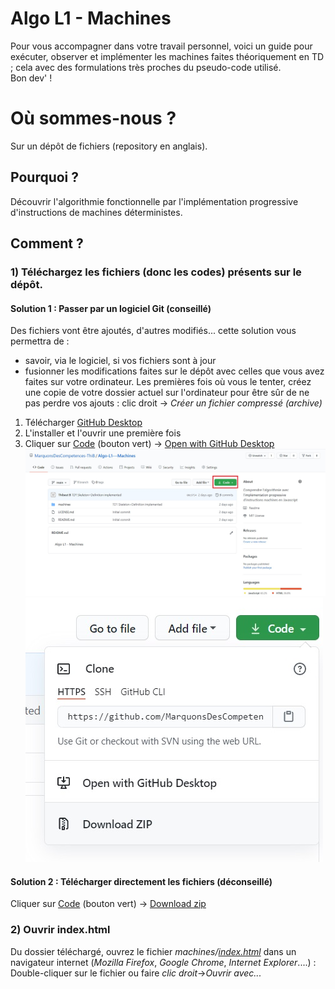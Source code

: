 # Algo L1 - Machines
Pour vous accompagner dans votre travail personnel, voici un guide pour exécuter, observer et implémenter les machines faites théoriquement en TD ; cela avec des formulations très proches du pseudo-code utilisé.<br/>
Bon dev' !

# Où sommes-nous ?
Sur un dépôt de fichiers (repository en anglais).

## Pourquoi ?
Découvrir l'algorithmie fonctionnelle par l'implémentation progressive d'instructions de machines déterministes.

## Comment ?
### 1) Téléchargez les fichiers (donc les codes) présents sur le dépôt.

#### Solution 1 : Passer par un logiciel Git (conseillé)
Des fichiers vont être ajoutés, d'autres modifiés... cette solution vous permettra de :
- savoir, via le logiciel, si vos fichiers sont à jour
- fusionner les modifications faites sur le dépôt avec celles que vous avez faites sur votre ordinateur. Les premières fois où vous le tenter, créez une copie de votre dossier actuel sur l'ordinateur pour être sûr de ne pas perdre vos ajouts : clic droit -> <cite>Créer un fichier compressé (archive)</cite>

1. Télécharger [GitHub Desktop](https://desktop.github.com/)
2. L'installer et l'ouvrir une première fois
3. Cliquer sur <u>Code</u> (bouton vert) -> <u>Open with GitHub Desktop</u>
![Bouton 'Code' vert à cliquer pour déployer le menu de téléchargement ](machines/imgs/github/Git_Repo_Code-Button.jpg)
![Menu du bouton 'Code'](machines/imgs/github/Git_Repo_Code-Button_deployed.jpg)

#### Solution 2 : Télécharger directement les fichiers (déconseillé)
Cliquer sur <u>Code</u> (bouton vert) -> <u>Download zip</u>

### 2) Ouvrir index.html
Du dossier téléchargé, ouvrez le fichier <cite title="Page principale de notre micro-site local ">machines/<a href="https://github.com/MarquonsDesCompetences-ThiB/Algo-L1---Machines/blob/main/machines/index.html ">index.html</a></cite> dans un navigateur internet (<cite>Mozilla Firefox</cite>, <cite>Google Chrome</cite>, <cite>Internet Explorer</cite>....) : Double-cliquer sur le fichier ou faire <cite title="Bouton de la souris ">clic droit</cite>-><cite>Ouvrir avec...</cite>
